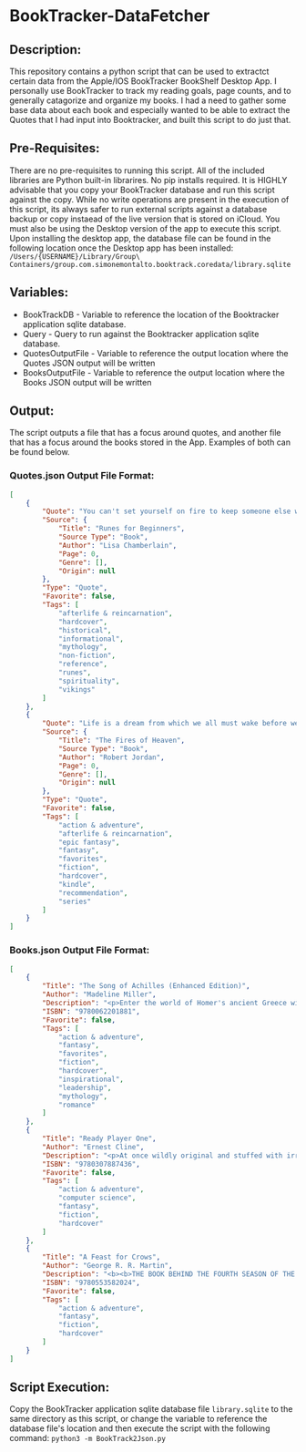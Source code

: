 # BookTracker-DataFetcher

## Description:
This repository contains a python script that can be used to extractct certain data from the Apple/IOS BookTracker BookShelf Desktop App. I personally use BookTracker to track my reading goals, page counts, and to generally catagorize and organize my books. I had a need to gather some base data about each book and especially wanted to be able to extract the Quotes that I had input into Booktracker, and built this script to do just that.

## Pre-Requisites:
There are no pre-requisites to running this script. All of the included libraries are Python built-in librarires. No pip installs required. It is HIGHLY advisable that you copy your BookTracker database and run this script against the copy. While no write operations are present in the execution of this script, its always safer to run external scripts against a database backup or copy instaead of the live version that is stored on iCloud. You must also be using the Desktop version of the app to execute this script. Upon installing the desktop app, the database file can be found in the following location once the Desktop app has been installed:  ```/Users/{USERNAME}/Library/Group\ Containers/group.com.simonemontalto.booktrack.coredata/library.sqlite```

## Variables:
* BookTrackDB - Variable to reference the location of the Booktracker application sqlite database.
* Query - Query to run against the Booktracker application sqlite database.
* QuotesOutputFile - Variable to reference the output location where the Quotes JSON output will be written
* BooksOutputFile - Variable to reference the output location where the Books JSON output will be written

## Output:
The script outputs a file that has a focus around quotes, and another file that has a focus around the books stored in the App. Examples of both can be found below.

### Quotes.json Output File Format:

```json
[
    {
        "Quote": "You can't set yourself on fire to keep someone else warm [116]",
        "Source": {
            "Title": "Runes for Beginners",
            "Source Type": "Book",
            "Author": "Lisa Chamberlain",
            "Page": 0,
            "Genre": [],
            "Origin": null
        },
        "Type": "Quote",
        "Favorite": false,
        "Tags": [
            "afterlife & reincarnation",
            "hardcover",
            "historical",
            "informational",
            "mythology",
            "non-fiction",
            "reference",
            "runes",
            "spirituality",
            "vikings"
        ]
    },
    {
        "Quote": "Life is a dream from which we all must wake before we can dream again. [102]",
        "Source": {
            "Title": "The Fires of Heaven",
            "Source Type": "Book",
            "Author": "Robert Jordan",
            "Page": 0,
            "Genre": [],
            "Origin": null
        },
        "Type": "Quote",
        "Favorite": false,
        "Tags": [
            "action & adventure",
            "afterlife & reincarnation",
            "epic fantasy",
            "fantasy",
            "favorites",
            "fiction",
            "hardcover",
            "kindle",
            "recommendation",
            "series"
        ]
    }
]
```

### Books.json Output File Format:

```json
[
    {
        "Title": "The Song of Achilles (Enhanced Edition)",
        "Author": "Madeline Miller",
        "Description": "<p>Enter the world of Homer's ancient Greece with the enhanced e-book edition of The Song of Achilles. This edition lets you further engage with this compelling story through video interviews with Madeline Miller and Gregory Maguire, bestselling author of the Wicked series, clips from the audio book at the start of each chapter, an illustrated map, and a pop-up gallery featuring over 40 images and descriptions of the characters, armor, and ships found in the book.</p><p>The legend begins...</p><p>Greece in the age of heroes. Patroclus, an awkward young prince, has been exiled to the kingdom of Phthia to be raised in the shadow of King Peleus and his golden son, Achilles. \"\"The best of all the Greeks\"\"\u2014strong, beautiful, and the child of a goddess\u2014Achilles is everything the shamed Patroclus is not. Yet despite their differences, the boys become steadfast companions. Their bond deepens as they grow into young men and become skilled in the arts of war and medicine\u2014much to the displeasure and the fury of Achilles' mother, Thetis, a cruel sea goddess with a hatred of mortals.</p><p>When word comes that Helen of Sparta has been kidnapped, the men of Greece, bound by blood and oath, must lay siege to Troy in her name. Seduced by the promise of a glorious destiny, Achilles joins their cause, and torn between love and fear for his friend, Patroclus follows. Little do they know that the Fates will test them both as never before and demand a terrible sacrifice.</p><p>Built on the groundwork of the Iliad, Madeline Miller's page-turning, profoundly moving, and blisteringly paced retelling of the epic Trojan War marks the launch of a dazzling career.</p><p>Please note that due to the large file size of these special features this enhanced e-book may take longer to download then a standard e-book.</p>",
        "ISBN": "9780062201881",
        "Favorite": false,
        "Tags": [
            "action & adventure",
            "fantasy",
            "favorites",
            "fiction",
            "hardcover",
            "inspirational",
            "leadership",
            "mythology",
            "romance"
        ]
    },
    {
        "Title": "Ready Player One",
        "Author": "Ernest Cline",
        "Description": "<p>At once wildly original and stuffed with irresistible nostalgia, READY PLAYER ONE is a spectacularly genre-busting, ambitious, and charming debut\u2014part quest novel, part love story, and part virtual space opera set in a universe where spell-slinging mages battle giant Japanese robots, entire planets are inspired by <i>Blade Runner</i>, and flying DeLoreans achieve light speed.<br> <br> It\u2019s the year 2044, and the real world is an ugly place.<br> <br> Like most of humanity, Wade Watts escapes his grim surroundings by spending his waking hours jacked into the OASIS, a sprawling virtual utopia that lets you be anything you want to be, a place where you can live and play and fall in love on any of ten thousand planets.<br> <br> And like most of humanity, Wade dreams of being the one to discover the ultimate lottery ticket that lies concealed within this virtual world.\u00a0For somewhere inside this giant networked playground, OASIS creator James Halliday has hidden a series of fiendish puzzles that will yield massive fortune\u2014and remarkable power\u2014to whoever can unlock them.\u00a0\u00a0<br> <br> For years, millions have struggled fruitlessly to attain this prize, knowing only that Halliday\u2019s riddles are based in the pop culture he loved\u2014that of the late twentieth century.\u00a0And for years, millions have found in this quest another means of escape, retreating into happy, obsessive study of Halliday\u2019s icons. Like many of his contemporaries, Wade is as comfortable debating the finer points of John Hughes\u2019s oeuvre, playing Pac-Man, or reciting Devo lyrics as he is scrounging power to run his OASIS rig.<br> <br> And then Wade stumbles upon the first puzzle.<br> <br> Suddenly the whole world is watching, and thousands of competitors join the hunt\u2014among them certain powerful players who are willing to commit very real murder to beat Wade to this prize. Now the only way for Wade to survive and preserve everything he knows is to <i>win</i>. But to do so, he may have to leave behind his oh-so-perfect virtual existence and face up to life\u2014and love\u2014in the real world he\u2019s always been so desperate to escape.\u00a0<br> \u00a0<br> A world at stake.<br> A quest for the ultimate prize.<br> <b>Are you ready?</b></p>",
        "ISBN": "9780307887436",
        "Favorite": false,
        "Tags": [
            "action & adventure",
            "computer science",
            "fantasy",
            "fiction",
            "hardcover"
        ]
    },
    {
        "Title": "A Feast for Crows",
        "Author": "George R. R. Martin",
        "Description": "<b><b>THE BOOK BEHIND THE FOURTH SEASON OF THE ACCLAIMED HBO SERIES <i>GAME OF THRONES</i></b><br></b><br>Few books have captivated the imagination and won the devotion and praise of readers and critics everywhere as has George R. R. Martin's monumental epic cycle of high fantasy. Now, in <i>A Feast for Crows</i>, Martin delivers the long-awaited fourth book of his landmark series, as a kingdom torn asunder finds itself at last on the brink of peace . . . only to be launched on an even more terrifying course of destruction.<br><br><b>A FEAST FOR CROWS<br><br></b>It seems too good to be true. After centuries of bitter strife and fatal treachery, the seven powers dividing the land have decimated one another into an uneasy truce. Or so it appears. . . . With the death of the monstrous King Joffrey, Cersei is ruling as regent in King's Landing. Robb Stark's demise has broken the back of the Northern rebels, and his siblings are scattered throughout the kingdom like seeds on barren soil. Few legitimate claims to the once desperately sought Iron Throne still exist\u2014or they are held in hands too weak or too distant to wield them effectively. The war, which raged out of control for so long, has burned itself out. <br><br>But as in the aftermath of any climactic struggle, it is not long before the survivors, outlaws, renegades, and carrion eaters start to gather, picking over the bones of the dead and fighting for the spoils of the soon-to-be dead. Now in the Seven Kingdoms, as the human crows assemble over a banquet of ashes, daring new plots and dangerous new alliances are formed, while surprising faces\u2014some familiar, others only just appearing\u2014are seen emerging from an ominous twilight of past struggles and chaos to take up the challenges ahead. <br><br>It is a time when the wise and the ambitious, the deceitful and the strong will acquire the skills, the power, and the magic to survive the stark and terrible times that lie before them. It is a time for nobles and commoners, soldiers and sorcerers, assassins and sages to come together and stake their fortunes . . . and their lives. For at a feast for crows, many are the guests\u2014but only a few are the survivors.<br><br><br><i>From the Hardcover edition.</i>",
        "ISBN": "9780553582024",
        "Favorite": false,
        "Tags": [
            "action & adventure",
            "fantasy",
            "fiction",
            "hardcover"
        ]
    }
]
```

## Script Execution:
Copy the BookTracker application sqlite database file ```library.sqlite``` to the same directory as this script, or change the variable to reference the database file's location and then execute the script with the following command:
```python3 -m BookTrack2Json.py```